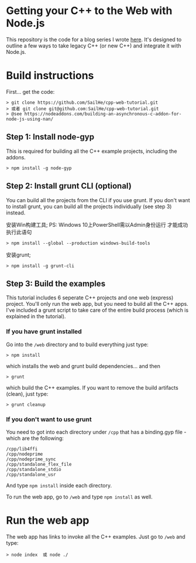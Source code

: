 # Getting your C++ to the Web with Node.js

This repository is the code for a blog series I wrote [here](http://blog.scottfrees.com/getting-your-c-to-the-web-with-node-js).
It's designed to outline a few ways to take legacy C++ (or new C++) and integrate it with Node.js.

# Build instructions
First... get the code:
```
> git clone https://github.com/SailHe/cpp-web-tutorial.git
> 或者 git clone git@github.com:SailHe/cpp-web-tutorial.git
> @see https://nodeaddons.com/building-an-asynchronous-c-addon-for-node-js-using-nan/
```

## Step 1:  Install node-gyp
This is required for building all the C++ example projects, including the addons.

```
> npm install -g node-gyp
```

## Step 2:  Install grunt CLI (optional)
You can build all the projects from the CLI if you use grunt.  If you don't want to install grunt, you can build all the projects individually (see step 3) instead.

安装Win构建工具; PS: Windows 10上PowerShell需以Admin身份运行 才能成功执行此语句
```
> npm install --global --production windows-build-tools
```
安装grunt;
```
> npm install -g grunt-cli
```

## Step 3:  Build the examples
This tutorial includes 6 seperate C++ projects and one web (express) project.  You'll only run the web app, but you need to build all the C++ apps.  I've included a grunt script to take care of the entire build process (which is explained in the tutorial).  

### If you have grunt installed
Go into the `/web` directory and to build everything just type:

```
> npm install        
```
which installs the web and grunt build dependencies... and then
```
> grunt              
```
which build the C++ examples.   If you want to remove the build artifacts (clean), just type:
```
> grunt cleanup
```

### If you don't want to use grunt
You need to got into each directory under `/cpp` that has a binding.gyp file - which are the following:

```
/cpp/lib4ffi
/cpp/nodeprime  
/cpp/nodeprime_sync  
/cpp/standalone_flex_file
/cpp/standalone_stdio
/cpp/standalone_usr
```

And type `npm install` inside each directory.  

To run the web app, go to `/web` and type `npm install` as well.  

# Run the web app
The web app has links to invoke all the C++ examples.  Just go to `/web` and type:

```
> node index  或 node ./
```
